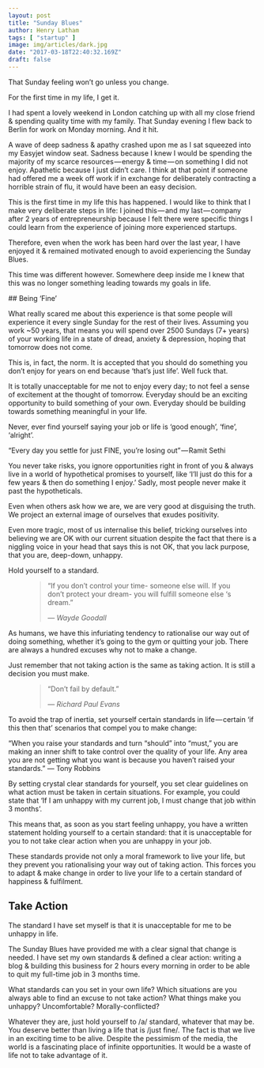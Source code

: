 ```yaml
---
layout: post
title: "Sunday Blues"
author: Henry Latham
tags: [ "startup" ]
image: img/articles/dark.jpg
date: "2017-03-18T22:40:32.169Z"
draft: false
---
```


That Sunday feeling won’t go unless you change.

For the first time in my life, I get it.

I had spent a lovely weekend in London catching up with all my close friend & spending quality time with my family. That Sunday evening I flew back to Berlin for work on Monday morning. And it hit.

A wave of deep sadness & apathy crashed upon me as I sat squeezed into my Easyjet window seat. Sadness because I knew I would be spending the majority of my scarce resources — energy & time — on something I did not enjoy. Apathetic because I just didn’t care. I think at that point if someone had offered me a week off work if in exchange for deliberately contracting a horrible strain of flu, it would have been an easy decision.

This is the first time in my life this has happened. I would like to think that I make very deliberate steps in life: I joined this — and my last — company after 2 years of entrepreneurship because I felt there were specific things I could learn from the experience of joining more experienced startups.

Therefore, even when the work has been hard over the last year, I have enjoyed it & remained motivated enough to avoid experiencing the Sunday Blues.

This time was different however. Somewhere deep inside me I knew that this was no longer something leading towards my goals in life.


## Being ‘Fine’

What really scared me about this experience is that some people will experience it every single Sunday for the rest of their lives. Assuming you work ~50 years, that means you will spend over 2500 Sundays (7+ years) of your working life in a state of dread, anxiety & depression, hoping that tomorrow does not come.

This is, in fact, the norm. It is accepted that you should do something you don’t enjoy for years on end because ‘that’s just life’. Well fuck that.

It is totally unacceptable for me not to enjoy every day; to not feel a sense of excitement at the thought of tomorrow. Everyday should be an exciting opportunity to build something of your own. Everyday should be building towards something meaningful in your life.

Never, ever find yourself saying your job or life is ‘good enough’, ‘fine’, ‘alright’.

“Every day you settle for just FINE, you’re losing out” — Ramit Sethi

You never take risks, you ignore opportunities right in front of you & always live in a world of hypothetical promises to yourself, like ‘I’ll just do this for a few years & then do something I enjoy.’ Sadly, most people never make it past the hypotheticals.

Even when others ask how we are, we are very good at disguising the truth. We project an external image of ourselves that exudes positivity.

Even more tragic, most of us internalise this belief, tricking ourselves into believing we are OK with our current situation despite the fact that there is a niggling voice in your head that says this is not OK, that you lack purpose, that you are, deep-down, unhappy.

Hold yourself to a standard.

<figure>
	<blockquote>
		<p>“If you don’t control your time- someone else will. If you don’t protect your dream- you will fulfill someone else ‘s dream.”</p>
		<footer>
			<cite>― Wayde Goodall</cite>
		</footer>
	</blockquote>
</figure>

As humans, we have this infuriating tendency to rationalise our way out of doing something, whether it’s going to the gym or quitting your job. There are always a hundred excuses why not to make a change.

Just remember that not taking action is the same as taking action. It is still a decision you must make.


<figure>
	<blockquote>
		<p>“Don’t fail by default.”</p>
		<footer>
			<cite>― Richard Paul Evans</cite>
		</footer>
	</blockquote>
</figure>


To avoid the trap of inertia, set yourself certain standards in life — certain ‘if this then that’ scenarios that compel you to make change:

“When you raise your standards and turn “should” into “must,” you are making an inner shift to take control over the quality of your life. Any area you are not getting what you want is because you haven’t raised your standards.” ― Tony Robbins

By setting crystal clear standards for yourself, you set clear guidelines on what action must be taken in certain situations. For example, you could state that ‘If I am unhappy with my current job, I must change that job within 3 months’.

This means that, as soon as you start feeling unhappy, you have a written statement holding yourself to a certain standard: that it is unacceptable for you to not take clear action when you are unhappy in your job.

These standards provide not only a moral framework to live your life, but they prevent you rationalising your way out of taking action. This forces you to adapt & make change in order to live your life to a certain standard of happiness & fulfilment.

## Take Action

The standard I have set myself is that it is unacceptable for me to be unhappy in life.

The Sunday Blues have provided me with a clear signal that change is needed. I have set my own standards & defined a clear action: writing a blog & building this business for 2 hours every morning in order to be able to quit my full-time job in 3 months time.

What standards can you set in your own life? Which situations are you always able to find an excuse to not take action? What things make you unhappy? Uncomfortable? Morally-conflicted?

Whatever they are, just hold yourself to /a/ standard, whatever that may be. You deserve better than living a life that is /just fine/. The fact is that we live in an exciting time to be alive. Despite the pessimism of the media, the world is a fascinating place of infinite opportunities. It would be a waste of life not to take advantage of it.
